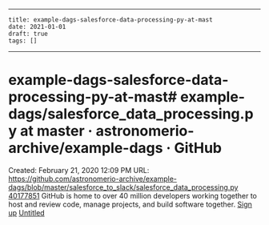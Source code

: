 
---
    title: example-dags-salesforce-data-processing-py-at-mast
    date: 2021-01-01    
    draft: true
    tags: []
---
# example-dags-salesforce-data-processing-py-at-mast# example-dags/salesforce_data_processing.py at master · astronomerio-archive/example-dags · GitHub
Created: February 21, 2020 12:09 PM
URL: https://github.com/astronomerio-archive/example-dags/blob/master/salesforce_to_slack/salesforce_data_processing.py
[40177851](example-dags%20salesforce_data_processing%20py%20at%20mast%2085898bfb0f2c4b3ea1219279aa71a43b/40177851)
GitHub is home to over 40 million developers working together to host and review code, manage projects, and build software together.
[Sign up](https://github.com/join?source=prompt-blob-show&source_repo=astronomerio-archive%2Fexample-dags)
[Untitled](example-dags%20salesforce_data_processing%20py%20at%20mast%2085898bfb0f2c4b3ea1219279aa71a43b/Untitled%20Database%20684fc9379e7948aba203dd2f5bcfe5b6.csv)
